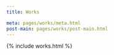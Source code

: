 ```yaml
---
title: Works

meta: pages/works/meta.html
post-main: pages/works/post-main.html
---
```


{% include works.html %}
